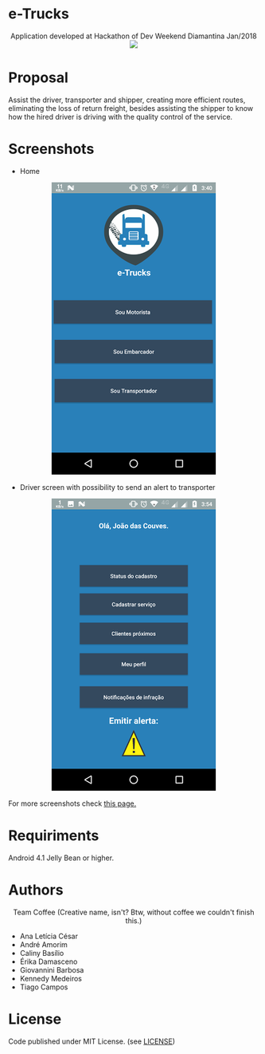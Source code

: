 e-Trucks
=====

<p align="center"> 
Application developed at Hackathon of Dev Weekend Diamantina Jan/2018
<img src="https://devweekend.github.io/assets/dev_logo.png">
</p>
  
Proposal
=====

Assist the driver, transporter and shipper, creating more efficient routes, eliminating the loss of return freight, besides assisting the shipper to know how the hired driver is driving with the quality control of the service.

Screenshots
=====

- Home
<p align="center"> 
<img src="https://github.com/Giiovannini/e-Trucks/blob/master/screenshots/home.png?raw=true">
</p>

- Driver screen with possibility to send an alert to transporter
<p align="center">
<img src="https://github.com/Giiovannini/e-Trucks/blob/master/screenshots/driverscreen.png">
</p>

For more screenshots check [this page.](https://github.com/Giiovannini/e-Trucks/tree/master/screenshots)


Requiriments
=====

Android 4.1 Jelly Bean or higher.

Authors 
=====

  <p align="center">
  Team Coffee (Creative name, isn't? Btw, without coffee we couldn't finish this.)
  </p>

- Ana Letícia César
- André Amorim
- Caliny Basílio
- Érika Damasceno
- Giovannini Barbosa 
- Kennedy Medeiros
- Tiago Campos

License
=====

Code published under MIT License. (see [LICENSE](https://github.com/Giiovannini/e-Trucks/blob/master/LICENSE))




